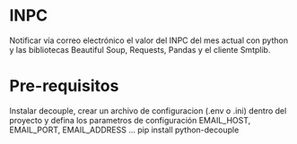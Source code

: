 # INPC
Notificar vía correo electrónico el valor del INPC del mes actual con python y las bibliotecas Beautiful Soup, Requests, Pandas y el cliente Smtplib.

# Pre-requisitos
Instalar decouple, crear un archivo de configuracion (.env o .ini) dentro del proyecto y defina los parametros de configuración EMAIL_HOST, EMAIL_PORT, EMAIL_ADDRESS ...
pip install python-decouple
